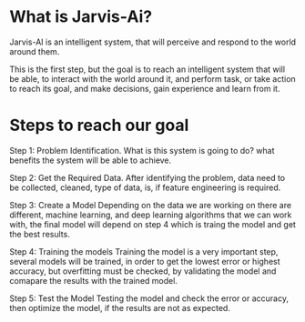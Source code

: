 # What is Jarvis-Ai?
Jarvis-AI is an intelligent system, that will perceive and respond to the world around them.

This is the first step, but the goal is to reach an intelligent system that will be able, to interact with the world around it, and perform task, or take action to reach its goal, and make decisions, gain experience and learn from it.

# Steps to reach our goal

Step 1: Problem Identification.
What is this system is going to do? what benefits the system will be able to achieve.

Step 2: Get the Required Data.
After identifying the problem, data need to be collected, cleaned, type of data, is, if feature engineering is required.

Step 3: Create a Model
Depending on the data we are working on there are different, machine learning, and deep learning algorithms that we can work with, the final model will depend on step 4 which is traing the model and get the best results.

Step 4: Training the models
Training the model is a very important step, several models will be trained, in order to get the lowest error or highest accuracy, but overfitting must be checked, by validating the model and comapare the results with the trained model.

Step 5: Test the Model
Testing the model and check the error or accuracy, then optimize the model, if the results are not as expected.
